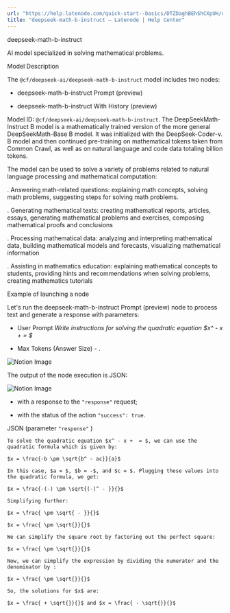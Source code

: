 ```yaml
---
url: "https://help.latenode.com/quick-start--basics/DTZDaghBEhShCXpUH/deepseek-math-b-instruct/kEYxeVTmaVSYLiNDjE"
title: "deepseek-math-b-instruct – Latenode | Help Center"
---
```


 deepseek-math-b-instruct

AI model specialized in solving mathematical problems.


 Model Description

The `@cf/deepseek-ai/deepseek-math-b-instruct` model includes two nodes:

- deepseek-math-b-instruct Prompt (preview)

- deepseek-math-b-instruct With History (preview)



Model ID: `@cf/deepseek-ai/deepseek-math-b-instruct`. The DeepSeekMath-Instruct B model is a mathematically trained version of the more general DeepSeekMath-Base B model. It was initialized with the DeepSeek-Coder-v. B model and then continued pre-training on mathematical tokens taken from Common Crawl, as well as on natural language and code data totaling  billion tokens.

  

The model can be used to solve a variety of problems related to natural language processing and mathematical computation:

\. Answering math-related questions: explaining math concepts, solving math problems, suggesting steps for solving math problems.

\. Generating mathematical texts: creating mathematical reports, articles, essays, generating mathematical problems and exercises, composing mathematical proofs and conclusions

\. Processing mathematical data: analyzing and interpreting mathematical data, building mathematical models and forecasts, visualizing mathematical information

\. Assisting in mathematics education: explaining mathematical concepts to students, providing hints and recommendations when solving problems, creating mathematics tutorials

  

 Example of launching a node

Let's run the deepseek-math-b-instruct Prompt (preview) node to process text and generate a response with parameters:

- User Prompt _Write instructions for solving the quadratic equation $x^ - x +  = $_

- Max Tokens (Answer Size) \- .

![Notion Image](https://www.notion.so/image/https%A%F%Fprod-files-secure.s.us-west-.amazonaws.com%Ffbefde--fff--dca%Ffe-ae-e-b-bafbd%FUntitled.png?table=block&id=d-a-bc-bd-cebcb&cache=v)

The output of the node execution is JSON:

![Notion Image](https://www.notion.so/image/https%A%F%Fprod-files-secure.s.us-west-.amazonaws.com%Ffbefde--fff--dca%Faecea--da-b-dec%FUntitled.png?table=block&id=d-a-f-b-fba&cache=v)

- with a response to the `"response"` request;

- with the status of the action `"success": true`.

JSON (parameter `"response"` )

```
To solve the quadratic equation $x^ - x +  = $, we can use the quadratic formula which is given by:

$x = \frac{-b \pm \sqrt{b^ - ac}}{a}$

In this case, $a = $, $b = -$, and $c = $. Plugging these values into the quadratic formula, we get:

$x = \frac{-(-) \pm \sqrt{(-)^ - }}{}$

Simplifying further:

$x = \frac{ \pm \sqrt{ - }}{}$

$x = \frac{ \pm \sqrt{}}{}$

We can simplify the square root by factoring out the perfect square:

$x = \frac{ \pm \sqrt{}}{}$

Now, we can simplify the expression by dividing the numerator and the denominator by :

$x = \frac{ \pm \sqrt{}}{}$

So, the solutions for $x$ are:

$x = \frac{ + \sqrt{}}{}$ and $x = \frac{ - \sqrt{}}{}$
```